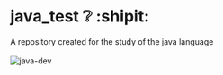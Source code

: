 # java_test :grey_question: :shipit:
A repository created for the study of the java language
<br>
<br>
![java-dev](https://user-images.githubusercontent.com/112128418/222989259-79608503-9e2e-452c-8541-85337ee3e08b.gif)
